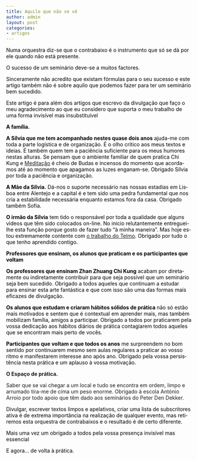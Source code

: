 ```yaml
---
title: Aquilo que não se vê
author: admin
layout: post
categories:
- artigos
---
```

<p lang="pt-PT">
  <span style="color: #000000;">Numa orquestra diz-se que o contrabaixo é o instrumento que só se dá por ele quando não está presente. </span>
</p>

<p lang="pt-PT">
  <span style="color: #000000;">O sucesso de um seminário deve-se a muitos factores. </span>
</p>

<p lang="pt-PT">
  <span style="color: #000000;">Sinceramente não acredito que existam fórmulas para o seu sucesso e este artigo também não é sobre aquilo que podemos fazer para ter um seminário bem sucedido.</span>
</p>

<p lang="pt-PT">
  <span style="color: #000000;">Este artigo é para além dos artigos que escrevo da divulgação que faço o meu agradecimento ao que eu considero que suporta o meu trabalho de uma forma invisível mas insubstituível </span>
</p>

<p lang="pt-PT">
  <strong><span style="color: #000000;">A família. </span></strong>
</p>

<p lang="pt-PT">
  <span style="color: #000000;"><strong>A Sílvia que me tem acompanhado nestes quase dois anos</strong> ajuda-me com toda a parte logística e de organização. É o olho crítico aos meus textos e ideias. É também quem tem a paciência suficiente para os meus humores nestas alturas. Se pensam que o ambiente familiar de quem pratica Chi Kung e <a title="Enriquecer a prática com a Meditação" href="http://devagar.org/chegar/">Meditação</a> é cheio de Budas e incensos do momento que acordamos até ao momento que apagamos as luzes enganam-se. Obrigado Sílvia por toda a paciência e organização.</span>
</p>

<p lang="pt-PT">
  <span style="color: #000000;"><strong>A Mãe da Sílvia.</strong> Dá-nos o suporte necessário nas nossas estadias em Lisboa entre Alentejo e a capital é e tem sido uma pedra fundamental que nos cria a estabilidade necessária enquanto estamos fora da casa. Obrigado também Sofia. </span>
</p>

<p lang="pt-PT">
  <span style="color: #000000;"><strong>O irmão da Sílvia</strong> tem tido o responsável por toda a qualidade que alguns vídeos que têm sido colocados on-line. No inicio relutantemente entreguei-lhe esta função porque gosto de fazer tudo “à minha maneira”. Mas hoje estou extremamente contente com <a href="http://www.ruiromao.com/" target="_blank">o trabalho do Telmo</a>. Obrigado por tudo o que tenho aprendido contigo. </span>
</p>

<p lang="pt-PT">
  <strong><span style="color: #000000;">Professores que ensinam, os alunos que praticam e os participantes que voltam </span></strong>
</p>

<p lang="pt-PT">
  <span style="color: #000000;"><strong>Os professores que ensinam Zhan Zhuang Chi Kung</strong> acabam por diretamente ou indiretamente contribuir para que seja possível que um seminário seja bem sucedido. Obrigado a todos aqueles que continuam a estudar para ensinar esta arte fantástica e que com isso são uma das formas mais eficazes de divulgação. </span>
</p>

<p lang="pt-PT">
  <span style="color: #000000;"><strong>Os alunos que estudam e criaram hábitos sólidos de prática</strong> não só estão mais motivados e sentem que é contextual em aprender mais, mas também mobilizam família, amigos a participar. Obrigado a todos por praticarem pela vossa dedicação aos hábitos diários de prática contagiarem todos aqueles que se encontram mais perto de vocês. </span>
</p>

<p lang="pt-PT">
  <span style="color: #000000;"><strong>Participantes que voltam e que todos os anos</strong> me surpreendem no bom sentido por continuarem mesmo sem aulas regulares a praticar ao vosso ritmo e manifestarem interesse ano após ano. Obrigado pela vossa persistência nesta prática e um aplauso à vossa motivação. </span>
</p>

**O Espaço de prática.**

Saber que se vai chegar a um local e tudo se encontra em ordem, limpo e arrumado tira-me de cima um peso enorme. Obrigado à escola António Arroio por todo apoio que têm dado aos seminários do Peter Den Dekker.

<p lang="pt-PT">
  <span style="color: #000000;">Divulgar, escrever textos limpos e apelativos, criar uma lista de subscritores ativa é de extrema importância na realização de qualquer evento, mas retiremos esta orquestra de contrabaixos e o resultado é de certo diferente. </span>
</p>

<p lang="pt-PT">
  <span style="color: #000000;">Mais uma vez um obrigado a todos pela vossa presença invisível mas essencial </span>
</p>

<p lang="pt-PT">
  <span style="color: #000000;">E agora&#8230; de volta à prática. </span>
</p>
